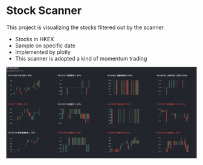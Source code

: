 # Stock Scanner
  This project is visualizing the stocks filtered out by the scanner.
  - Stocks in HKEX
  - Sample on specific date
  - Implemented by plotly
  - This scanner is adopted a kind of momentum trading

![Scanner](https://raw.githubusercontent.com/chrisyeungwc/Stock-Scanner/main/Stock%20Scanner.jpeg)
